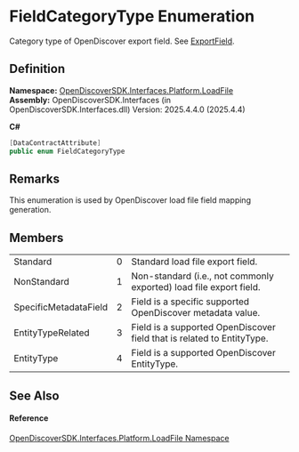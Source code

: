 # FieldCategoryType Enumeration


Category type of OpenDiscover export field. See <a href="14b346a1-a63a-760e-7764-a96fc4a66bf3">ExportField</a>.



## Definition
**Namespace:** <a href="64ba929d-e4db-0192-acbb-9e65aff4a599">OpenDiscoverSDK.Interfaces.Platform.LoadFile</a>  
**Assembly:** OpenDiscoverSDK.Interfaces (in OpenDiscoverSDK.Interfaces.dll) Version: 2025.4.4.0 (2025.4.4)

**C#**
``` C#
[DataContractAttribute]
public enum FieldCategoryType
```



## Remarks
This enumeration is used by OpenDiscover load file field mapping generation.

## Members
<table>
<tr>
<td>Standard</td>
<td>0</td>
<td>Standard load file export field.</td></tr>
<tr>
<td>NonStandard</td>
<td>1</td>
<td>Non-standard (i.e., not commonly exported) load file export field.</td></tr>
<tr>
<td>SpecificMetadataField</td>
<td>2</td>
<td>Field is a specific supported OpenDiscover metadata value.</td></tr>
<tr>
<td>EntityTypeRelated</td>
<td>3</td>
<td>Field is a supported OpenDiscover field that is related to EntityType.</td></tr>
<tr>
<td>EntityType</td>
<td>4</td>
<td>Field is a supported OpenDiscover EntityType.</td></tr>
</table>

## See Also


#### Reference
<a href="64ba929d-e4db-0192-acbb-9e65aff4a599">OpenDiscoverSDK.Interfaces.Platform.LoadFile Namespace</a>  
